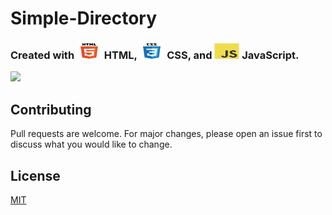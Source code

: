 # Simple-Directory

### Created with <a href="https://www.w3.org/html/" target="_blank"> <img src="https://raw.githubusercontent.com/devicons/devicon/master/icons/html5/html5-original-wordmark.svg" alt="html5" width="40" height="25"/></a> HTML, <a href="https://www.w3schools.com/css/" target="_blank"> <img src="https://raw.githubusercontent.com/devicons/devicon/master/icons/css3/css3-original-wordmark.svg" alt="css3" width="40" height="25"/></a> CSS, and <a href="https://developer.mozilla.org/en-US/docs/Web/JavaScript" target="_blank"> <img src="https://raw.githubusercontent.com/devicons/devicon/master/icons/javascript/javascript-original.svg" alt="javascript" width="40" height="25"/></a> JavaScript. 

<img src="img/simple-directory-vid.gif" />

## Contributing
Pull requests are welcome. For major changes, please open an issue first to discuss what you would like to change.

## License
[MIT](https://choosealicense.com/licenses/mit/)